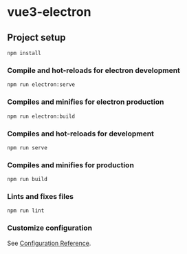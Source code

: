# vue3-electron

## Project setup
```
npm install
```

### Compile and hot-reloads for electron development
```
npm run electron:serve
```

### Compiles and minifies for electron production
```
npm run electron:build
```

### Compiles and hot-reloads for development
```
npm run serve
```

### Compiles and minifies for production
```
npm run build
```

### Lints and fixes files
```
npm run lint
```

### Customize configuration
See [Configuration Reference](https://cli.vuejs.org/config/).
